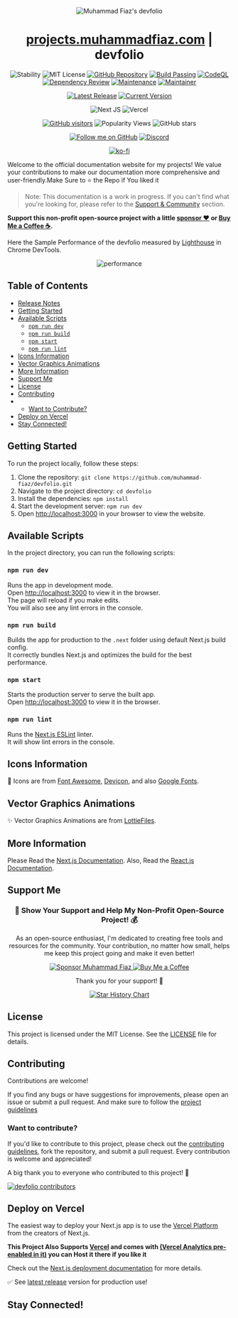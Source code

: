 <p align="center">
  <img src="https://github.com/user-attachments/assets/6febbc17-5bd0-4e85-83a1-99d6bb153f84"  alt="Muhammad Fiaz's devfolio"/>
</p>

<div align="center">
  <h1><a href="https://projects.muhammadfiaz.com/">projects.muhammadfiaz.com</a> | devfolio</h1>

![Stability](https://img.shields.io/badge/stability-good-blue.svg) ![MIT License](https://img.shields.io/badge/license-MIT-green)
[![GitHub Repository](https://img.shields.io/badge/GitHub-Repository-blue)](https://github.com/muhammad-fiaz/devfolio)
[![Build Passing](https://badge.buildkite.com/sample.svg?status=passing)](https://github.com/muhammad-fiaz/devfolio)
[![CodeQL](https://github.com/muhammad-fiaz/devfolio/actions/workflows/codeql.yml/badge.svg)](https://github.com/muhammad-fiaz/devfolio/actions/workflows/codeql.yml)
[![Dependency Review](https://github.com/muhammad-fiaz/devfolio/actions/workflows/dependency-review.yml/badge.svg)](https://github.com/muhammad-fiaz/devfolio/actions/workflows/dependency-review.yml)
[![Maintenance](https://img.shields.io/badge/Maintained%3F-yes-green.svg)](https://GitHub.com/muhammad-fiaz/devfolio)
[![Maintainer](https://img.shields.io/badge/maintainer-muhammad--fiaz-blue)](https://GitHub.com/muhammad-fiaz)

[![Latest Release](https://img.shields.io/github/release/muhammad-fiaz/devfolio.svg)](https://github.com/muhammad-fiaz/devfolio/releases/latest)
[![Current Version](https://img.shields.io/badge/Current%20Version-v2.0.1-blue.svg)](https://github.com/muhammad-fiaz/devfolio/releases/tag/v2.0.1)

![Next JS](https://img.shields.io/badge/Next-black?style=for-the-badge&logo=next.js&logoColor=white)
![Vercel](https://img.shields.io/badge/Vercel-000000?style=for-the-badge&logo=vercel&logoColor=white)

[![GitHub visitors](https://img.shields.io/github/contributors/muhammad-fiaz/devfolio.svg)](https://github.com/muhammad-fiaz/devfolio/graphs/contributors)
![Popularity Views](https://komarev.com/ghpvc/?username=muhammad-fiaz&style=flat&label=Popularity)
![GitHub stars](https://img.shields.io/github/stars/muhammad-fiaz/devfolio.svg?style=social&label=Stars)

[![Follow me on GitHub](https://img.shields.io/github/followers/muhammad-fiaz?label=Follow&style=social)](https://github.com/muhammad-fiaz)
[![Discord](https://img.shields.io/badge/Discord-Join%20us-7289DA?logo=discord&style=flat-square)](https://discord.gg/mXMhy2EX)

[![ko-fi](https://ko-fi.com/img/githubbutton_sm.svg)](https://ko-fi.com/F1F6MME1W)

</div>

Welcome to the official documentation website for my projects! We value your contributions to make our documentation more comprehensive and user-friendly.Make Sure to ⭐ the Repo if You liked it

> Note: This documentation is a work in progress. If you can't find what you're looking for, please refer to the [Support & Community](#support--community) section.

**Support this non-profit open-source project with a little [sponsor ❤️](https://github.com/sponsors/muhammad-fiaz) or [Buy Me a Coffee ☕](https://buymecoffee.com/muhammadfiaz).**

Here the Sample Performance of the devfolio measured by [Lighthouse](https://developers.google.com/web/tools/lighthouse) in Chrome DevTools.

<p align="center">
  <img src="https://github.com/user-attachments/assets/6633644d-f01e-4a99-bc56-42aa452b95d4" alt="performance" />
</p>

## Table of Contents

- [Release Notes](#release-notes)
- [Getting Started](#getting-started)
- [Available Scripts](#available-scripts)
    - [`npm run dev`](#npm-run-dev)
    - [`npm run build`](#npm-run-build)
    - [`npm start`](#npm-start)
    - [`npm run lint`](#npm-run-lint)
- [Icons Information](#icons-information)
- [Vector Graphics Animations](#vector-graphics-animations)
- [More Information](#more-information)
- [Support Me](#support-me)
- [License](#license)
- [Contributing](#contributing)
- - [Want to Contribute?](#want-to-contribute)
- [Deploy on Vercel](#deploy-on-vercel)
- [Stay Connected!](#stay-connected)


## Getting Started

To run the project locally, follow these steps:

1. Clone the repository: `git clone https://github.com/muhammad-fiaz/devfolio.git`
2. Navigate to the project directory: `cd devfolio`
3. Install the dependencies: `npm install`
4. Start the development server: `npm run dev`
5. Open [http://localhost:3000](http://localhost:3000) in your browser to view the website.

## Available Scripts

In the project directory, you can run the following scripts:

### `npm run dev`

Runs the app in development mode.\
Open [http://localhost:3000](http://localhost:3000) to view it in the browser.\
The page will reload if you make edits.\
You will also see any lint errors in the console.

### `npm run build`

Builds the app for production to the `.next` folder using default Next.js build config.\
It correctly bundles Next.js and optimizes the build for the best performance.

### `npm start`

Starts the production server to serve the built app.\
Open [http://localhost:3000](http://localhost:3000) to view it in the browser.

### `npm run lint`

Runs the [Next.js ESLint](https://nextjs.org/docs/basic-features/eslint) linter.\
It will show lint errors in the console.

## Icons Information

💖 Icons are from [Font Awesome](https://fontawesome.com/), [Devicon](https://devicon.dev/),
and also [Google Fonts](https://fonts.google.com/icons).

## Vector Graphics Animations

✨ Vector Graphics Animations are from [LottieFiles](https://lottiefiles.com/).

## More Information

Please Read the [Next.js Documentation](https://nextjs.org/docs/getting-started).
Also, Read the [React.js Documentation](https://reactjs.org/docs/getting-started.html).

## Support Me

<div align="center">

<h3>💖 Show Your Support and Help My Non-Profit Open-Source Project! 💰</h3>

<p>As an open-source enthusiast, I'm dedicated to creating free tools and resources for the community. Your contribution, no matter how small, helps me keep this project going and make it even better!</p>

<div>
  <a href="https://github.com/sponsors/muhammad-fiaz" target="_blank">
    <img src="https://img.shields.io/badge/Sponsor-%231EAEDB.svg?&style=for-the-badge&logo=GitHub-Sponsors&logoColor=white" alt="Sponsor Muhammad Fiaz" />
  </a>
  <a href="https://buymecoffee.com/muhammadfiaz" target="_blank">
    <img src="https://img.shields.io/badge/Buy%20Me%20A%20Coffee-%23FF813F.svg?&style=for-the-badge&logo=buy-me-a-coffee&logoColor=white" alt="Buy Me a Coffee" />
  </a>
</div>
<p>Thank you for your support! 🙏</p>

</div>

<div align="center">

[![Star History Chart](https://api.star-history.com/svg?repos=muhammad-fiaz/devfolio&type=Date)](https://github.com/muhammad-fiaz/devfolio/)

</div>

## License

This project is licensed under the MIT License. See the [LICENSE](https://github.com/muhammad-fiaz/devfolio/blob/main/LICENSE.md) file for details.

## Contributing

Contributions are welcome!

If you find any bugs or have suggestions for improvements, please open an issue or submit a pull request.
And make sure to follow the [project guidelines](CODE_OF_CONDUCT.md)

### Want to contribute?

If you'd like to contribute to this project, please check out the [contributing guidelines](CONTRIBUTING.md), fork the repository, and submit a pull request. Every contribution is welcome and appreciated!

A big thank you to everyone who contributed to this project! 💖

[![devfolio contributors](https://contrib.rocks/image?repo=muhammad-fiaz/devfolio&max=2000)](https://github.com/muhammad-fiaz/devfolio/graphs/contributors)

## Deploy on Vercel

The easiest way to deploy your Next.js app is to use the [Vercel Platform](https://vercel.com/new?utm_medium=default-template&filter=next.js&utm_source=create-next-app&utm_campaign=create-next-app-readme) from the creators of Next.js.

**This Project Also Supports [Vercel](https://vercel.com/dashboard) and comes with [(Vercel Analytics pre-enabled in it)](https://vercel.com/analytics) you can Host it there if you like it**

Check out the [Next.js deployment documentation](https://nextjs.org/docs/deployment) for more details.

✅ See [latest release](https://github.com/muhammad-fiaz/devfolio/releases/latest) version for production use!

## Stay Connected!

